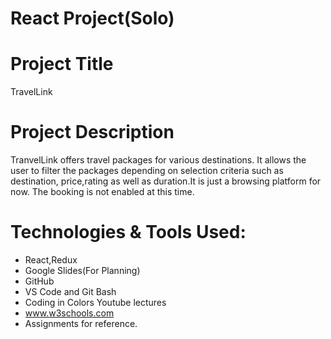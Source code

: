 # React Project(Solo)
# Project Title
TravelLink

# Project Description
TranvelLink offers travel packages for various destinations. It allows the user to filter the packages depending on selection criteria such as 
destination, price,rating as well as duration.It is just a browsing platform for now. The booking is not enabled at this time. 

# Technologies & Tools Used:
- React,Redux
- Google Slides(For Planning)
- GitHub 
- VS Code and Git Bash
- Coding in Colors Youtube lectures
- www.w3schools.com 
- Assignments for reference.
